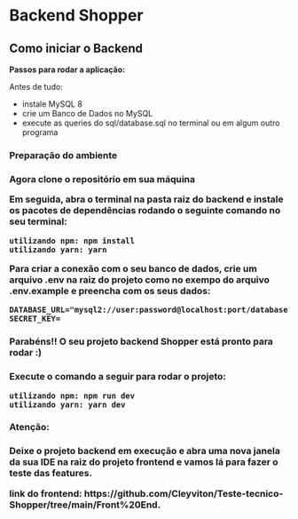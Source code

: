 <h1> Backend Shopper </h1>

<h2> Como iniciar o Backend </h2>

**Passos para rodar a aplicação:**

<p>Antes de tudo:</p>

-   instale MySQL 8
-   crie um Banco de Dados no MySQL
-   execute as queries do sql/database.sql no terminal ou em algum outro programa

<h3> Preparação do ambiente <h3>

<p>Agora clone o repositório em sua máquina</p>

<p> Em seguida, abra o terminal na pasta raiz do backend e instale os pacotes de <strong>dependências</strong> rodando o seguinte comando no seu terminal:</p>

```shell
utilizando npm: npm install
utilizando yarn: yarn
```

<p>Para criar a conexão com o seu banco de dados, crie um arquivo .env na raiz do projeto como no exempo do arquivo .env.example e preencha com os seus dados:</p>

```shell
DATABASE_URL="mysql2://user:password@localhost:port/database"
SECRET_KEY=
```

<h3> Parabéns!! O seu projeto backend Shopper está pronto para rodar :) <h3>

<p>Execute o comando a seguir para rodar o projeto:</p>

```shell
utilizando npm: npm run dev
utilizando yarn: yarn dev
```

<h3> Atenção: <h3>

<p>Deixe o projeto backend em execução e abra uma nova janela da sua IDE na raiz do projeto frontend e vamos lá para fazer o teste das features.</p>
<p>link do frontend: https://github.com/Cleyviton/Teste-tecnico-Shopper/tree/main/Front%20End.</p>
